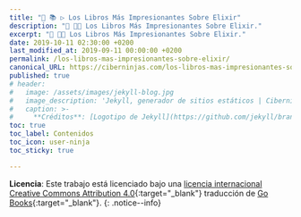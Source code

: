 ```yaml
---
title: "🎁 📚 ▷ Los Libros Más Impresionantes Sobre Elixir"
description: "📖 👨‍💻 Los Libros Más Impresionantes Sobre Elixir."
excerpt: "📖 👨‍💻 Los Libros Más Impresionantes Sobre Elixir."
date: 2019-10-11 02:30:00 +0200
last_modified_at: 2019-09-11 00:00:00 +0200
permalink: /los-libros-mas-impresionantes-sobre-elixir/
canonical_URL: https://ciberninjas.com/los-libros-mas-impresionantes-sobre-elixir/
published: true
# header:
#   image: /assets/images/jekyll-blog.jpg
#   image_description: 'Jekyll, generador de sitios estáticos | Ciberninjas'
#   caption: >-
#     **Créditos**: [Logotipo de Jekyll](https://github.com/jekyll/brand) extraído del repositorio de Marketing de Jekyll. Edición y montaje de Elaboración Propia
toc: true
toc_label: Contenidos
toc_icon: user-ninja
toc_sticky: true

---
```


**Licencia**: Este trabajo está licenciado bajo una [licencia internacional Creative Commons Attribution 4.0](https://creativecommons.org/licenses/by/4.0/deed.es_ES){:target="_blank"} traducción de [Go Books](https://github.com/sger/ElixirBooks#awesome-elixir-books-){:target="_blank"}.
{: .notice--info}